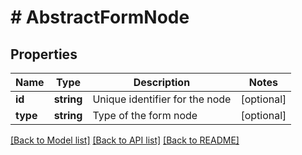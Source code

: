 # # AbstractFormNode

## Properties

Name | Type | Description | Notes
------------ | ------------- | ------------- | -------------
**id** | **string** | Unique identifier for the node | [optional]
**type** | **string** | Type of the form node | [optional]

[[Back to Model list]](../../README.md#models) [[Back to API list]](../../README.md#endpoints) [[Back to README]](../../README.md)
